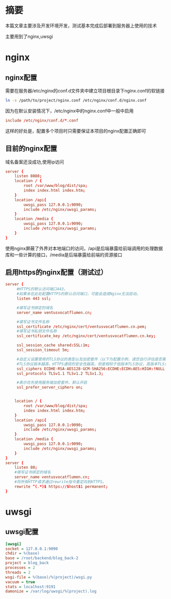 # 摘要
本篇文章主要涉及开发环境开发，测试基本完成后部署到服务器上使用的技术

主要用到了nginx,uwsgi
# nginx
## nginx配置
需要在服务器/etc/nginx的conf.d文件夹中建立项目根目录下nginx.conf的软链接
```bash
ln -s /path/to/project/nginx.conf /etc/nginx/conf.d/nginx.conf
```
因为在默认安装情况下，/etc/nginx中的nginx.conf中一般中启用
```nginx.conf
include /etc/nginx/conf.d/*.conf
```
这样的好处是，配置多个项目时只需要保证本项目的nginx配置正确即可
## 目前的nginx配置
域名备案还没成功,使用ip访问
```nginx.conf
server {
    listen 8080;
    location / {
        root /var/www/blog/dist/spa;
        index index.html index.htm;
    }
    location /api{
        uwsgi_pass 127.0.0.1:9090;
        include /etc/nginx/uwsgi_params;
    }
    location /media {
        uwsgi_pass 127.0.0.1:9090;
        include /etc/nginx/uwsgi_params;
    }
}
```
使用nginx屏蔽了外界对本地端口的访问，/api是后端暴露给前端调用的处理数据库和一些计算的接口，/media是后端暴露给前端的资源接口
## 启用https的nginx配置（测试过）
```nginx.conf
server {
     #HTTPS的默认访问端口443。
     #如果未在此处配置HTTPS的默认访问端口，可能会造成Nginx无法启动。
     listen 443 ssl;

     #填写证书绑定的域名
     server_name ventusvocatflumen.cn;

     #填写证书文件名称
     ssl_certificate /etc/nginx/cert/ventusvocatflumen.cn.pem;
     #填写证书私钥文件名称
     ssl_certificate_key /etc/nginx/cert/ventusvocatflumen.cn.key;

     ssl_session_cache shared:SSL:1m;
     ssl_session_timeout 5m;

     #自定义设置使用的TLS协议的类型以及加密套件（以下为配置示例，请您自行评估是否需要配置）
     #TLS协议版本越高，HTTPS通信的安全性越高，但是相较于低版本TLS协议，高版本TLS协议对浏览器的兼容性较差。
     ssl_ciphers ECDHE-RSA-AES128-GCM-SHA256:ECDHE:ECDH:AES:HIGH:!NULL:!aNULL:!MD5:!ADH:!RC4;
     ssl_protocols TLSv1.1 TLSv1.2 TLSv1.3;

     #表示优先使用服务端加密套件。默认开启
     ssl_prefer_server_ciphers on;


    location / {
        root /var/www/blog/dist/spa;
        index index.html index.htm;
    }
    location /api{
        uwsgi_pass 127.0.0.1:9090;
        include /etc/nginx/uwsgi_params;
    }
    location /media {
        uwsgi_pass 127.0.0.1:9090;
        include /etc/nginx/uwsgi_params;
    }
}
server {
    listen 80;
    #填写证书绑定的域名
    server_name ventusvocatflumen.cn;
    #将所有HTTP请求通过rewrite指令重定向到HTTPS。
    rewrite ^(.*)$ https://$host$1 permanent;
}
```
# uwsgi

## uwsgi配置 
```ini
[uwsgi]
socket = 127.0.0.1:9090
chdir = %(base)
base = /root/backend/blog_back-2
project = blog_back
processes = 2
threads = 2
wsgi-file = %(base)/%(project)/wsgi.py
vacuum = true
stats = localhost:9191
damonize = /var/log/uwsgi/%(project).log
```
